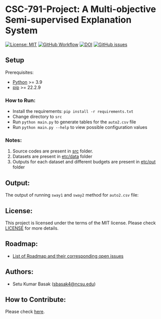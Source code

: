
# CSC-791-Project: A Multi-objective Semi-supervised Explanation System


[![License: MIT](https://img.shields.io/badge/License-MIT-yellow.svg)](https://opensource.org/licenses/MIT) 
[![GitHub Workflow](https://github.com/setu1421/CSC-791/actions/workflows/python-app.yml/badge.svg)](https://github.com/setu1421/CSC-791-Project/actions/workflows/python-app.yml)
[![DOI](https://zenodo.org/badge/589857531.svg)](https://doi.org/10.5281/zenodo.7831672)
[![GitHub issues](https://img.shields.io/github/issues-raw/setu1421/CSC-791)](https://github.com/setu1421/CSC-791-Project/issues)

## Setup

Prerequisites:
* [Python](https://www.python.org/downloads/) >= 3.9
* [pip](https://linuxize.com/post/how-to-install-pip-on-ubuntu-20.04/) >= 22.2.9

### How to Run:

 - Install the requirements: `pip install -r requirements.txt`
 - Change directory to `src`
 - Run  `python main.py`  to generate tables for the  `auto2.csv`  file
 - Run `python main.py --help`  to view possible configuration values

### Notes:

 1. Source codes are present in [src](https://github.com/setu1421/CSC-791-Project/tree/main/src) folder.
 2. Datasets are present in [etc/data](https://github.com/setu1421/CSC-791-Project/tree/main/etc/data) folder
 3. Outputs for each dataset and different budgets are present in [etc/out](https://github.com/setu1421/CSC-791-Project/tree/main/etc/out) folder

## Output:
The output of running `sway1` and `sway2` method for `auto2.csv` file:




## License:
This project is licensed under the terms of the MIT license. Please check [LICENSE](https://github.com/setu1421/CSC-791-Project/blob/main/LICENSE) for more details. 
## Roadmap:
  - [List of Roadmap and their corresponding open issues](https://github.com/setu1421/CSC-791-Project/issues)
## Authors:
 - Setu Kumar Basak (sbasak4@ncsu.edu)
## How to Contribute:
 Please check [here](https://github.com/setu1421/CSC-791-Project/blob/main/CONTRIBUTING.md). 

